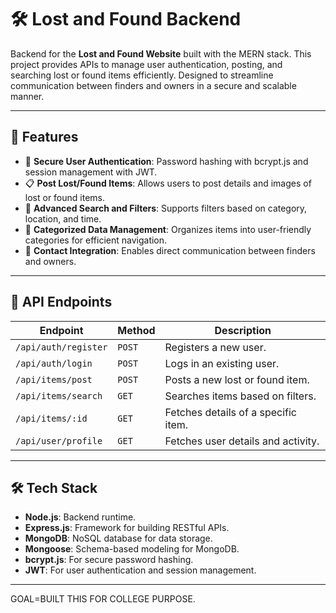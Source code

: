
 # 🛠️ Lost and Found Backend

Backend for the **Lost and Found Website** built with the MERN stack. This project provides APIs to manage user authentication, posting, and searching lost or found items efficiently. Designed to streamline communication between finders and owners in a secure and scalable manner.

---

## 🚀 Features
- 🔐 **Secure User Authentication**: Password hashing with bcrypt.js and session management with JWT.
- 📋 **Post Lost/Found Items**: Allows users to post details and images of lost or found items.
- 🔎 **Advanced Search and Filters**: Supports filters based on category, location, and time.
- 📂 **Categorized Data Management**: Organizes items into user-friendly categories for efficient navigation.
- 📧 **Contact Integration**: Enables direct communication between finders and owners.

---

## 🛑 API Endpoints

| **Endpoint**                | **Method** | **Description**                           |
|-----------------------------|------------|-------------------------------------------|
| `/api/auth/register`        | `POST`     | Registers a new user.                     |
| `/api/auth/login`           | `POST`     | Logs in an existing user.                 |
| `/api/items/post`           | `POST`     | Posts a new lost or found item.           |
| `/api/items/search`         | `GET`      | Searches items based on filters.          |
| `/api/items/:id`            | `GET`      | Fetches details of a specific item.       |
| `/api/user/profile`         | `GET`      | Fetches user details and activity.        |

---

## 🛠️ Tech Stack
- **Node.js**: Backend runtime.
- **Express.js**: Framework for building RESTful APIs.
- **MongoDB**: NoSQL database for data storage.
- **Mongoose**: Schema-based modeling for MongoDB.
- **bcrypt.js**: For secure password hashing.
- **JWT**: For user authentication and session management.

---

GOAL=BUILT THIS FOR COLLEGE PURPOSE.


